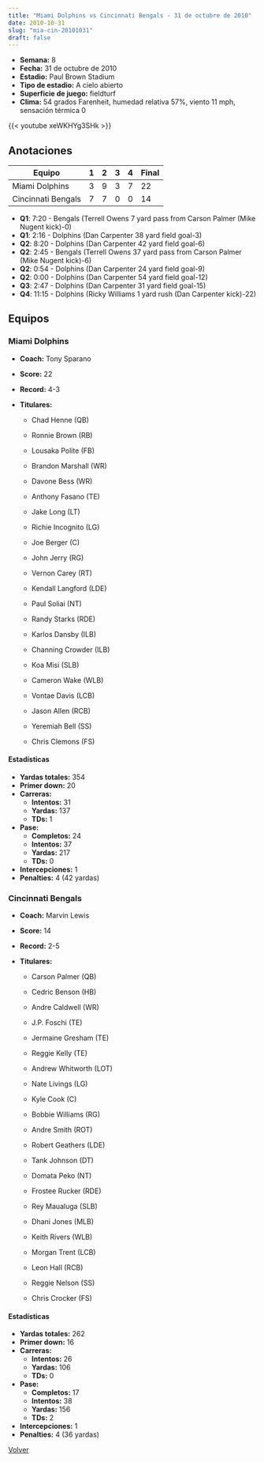 ```yaml
---
title: "Miami Dolphins vs Cincinnati Bengals - 31 de octubre de 2010"
date: 2010-10-31
slug: "mia-cin-20101031"
draft: false
---
```


- **Semana:** 8
- **Fecha:** 31 de octubre de 2010
- **Estadio:** Paul Brown Stadium
- **Tipo de estadio:** A cielo abierto
- **Superficie de juego:** fieldturf
- **Clima:** 54 grados Farenheit, humedad relativa 57%, viento 11 mph, sensación térmica 0


{{< youtube xeWKHYg3SHk >}}


## Anotaciones
| Equipo | 1 | 2 | 3 | 4 | Final |
|--------|---|---|---|---|-------|
| Miami Dolphins  | 3 | 9 | 3 | 7  | 22 |
| Cincinnati Bengals  | 7 | 7 | 0 | 0  | 14 |
- **Q1**: 7:20 - Bengals (Terrell Owens 7 yard pass from Carson Palmer (Mike Nugent kick)-0)
- **Q1**: 2:16 - Dolphins (Dan Carpenter 38 yard field goal-3)
- **Q2**: 8:20 - Dolphins (Dan Carpenter 42 yard field goal-6)
- **Q2**: 2:45 - Bengals (Terrell Owens 37 yard pass from Carson Palmer (Mike Nugent kick)-6)
- **Q2**: 0:54 - Dolphins (Dan Carpenter 24 yard field goal-9)
- **Q2**: 0:00 - Dolphins (Dan Carpenter 54 yard field goal-12)
- **Q3**: 2:47 - Dolphins (Dan Carpenter 31 yard field goal-15)
- **Q4**: 11:15 - Dolphins (Ricky Williams 1 yard rush (Dan Carpenter kick)-22)


## Equipos


### Miami Dolphins
* **Coach:** Tony Sparano
* **Score:** 22
* **Record:** 4-3
* **Titulares:** 

  * Chad Henne (QB) 

  * Ronnie Brown (RB) 

  * Lousaka Polite (FB) 

  * Brandon Marshall (WR) 

  * Davone Bess (WR) 

  * Anthony Fasano (TE) 

  * Jake Long (LT) 

  * Richie Incognito (LG) 

  * Joe Berger (C) 

  * John Jerry (RG) 

  * Vernon Carey (RT) 

  * Kendall Langford (LDE) 

  * Paul Soliai (NT) 

  * Randy Starks (RDE) 

  * Karlos Dansby (ILB) 

  * Channing Crowder (ILB) 

  * Koa Misi (SLB) 

  * Cameron Wake (WLB) 

  * Vontae Davis (LCB) 

  * Jason Allen (RCB) 

  * Yeremiah Bell (SS) 

  * Chris Clemons (FS) 

#### Estadísticas
* **Yardas totales:** 354
* **Primer down:** 20
* **Carreras:**
  * **Intentos:** 31
  * **Yardas:** 137
  * **TDs:** 1
* **Pase:**
  * **Completos:** 24
  * **Intentos:** 37
  * **Yardas:** 217
  * **TDs:** 0
* **Intercepciones:** 1
* **Penalties:** 4 (42 yardas)

### Cincinnati Bengals
* **Coach:** Marvin Lewis
* **Score:** 14
* **Record:** 2-5
* **Titulares:** 

  * Carson Palmer (QB) 

  * Cedric Benson (HB) 

  * Andre Caldwell (WR) 

  * J.P. Foschi (TE) 

  * Jermaine Gresham (TE) 

  * Reggie Kelly (TE) 

  * Andrew Whitworth (LOT) 

  * Nate Livings (LG) 

  * Kyle Cook (C) 

  * Bobbie Williams (RG) 

  * Andre Smith (ROT) 

  * Robert Geathers (LDE) 

  * Tank Johnson (DT) 

  * Domata Peko (NT) 

  * Frostee Rucker (RDE) 

  * Rey Maualuga (SLB) 

  * Dhani Jones (MLB) 

  * Keith Rivers (WLB) 

  * Morgan Trent (LCB) 

  * Leon Hall (RCB) 

  * Reggie Nelson (SS) 

  * Chris Crocker (FS) 

#### Estadísticas
* **Yardas totales:** 262
* **Primer down:** 16
* **Carreras:**
  * **Intentos:** 26
  * **Yardas:** 106
  * **TDs:** 0
* **Pase:**
  * **Completos:** 17
  * **Intentos:** 38
  * **Yardas:** 156
  * **TDs:** 2
* **Intercepciones:** 1
* **Penalties:** 4 (36 yardas)


[Volver](/historia/2010)

